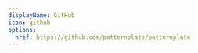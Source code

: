```yaml
---
displayName: GitHub
icon: github
options:
  href: https://github.com/patternplate/patternplate
---
```

